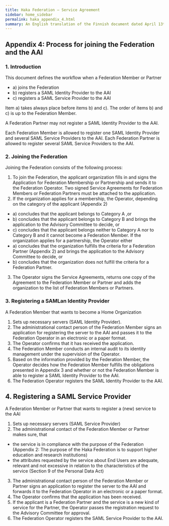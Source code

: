 ```yaml
---
title: Haka Federation – Service Agreement
sidebar: home_sidebar
permalink: haka_appendix_4.html
summary: An English translation of the Finnish document dated April 13th 2011
---
```


## Appendix 4:  Process for joining the Federation and the AAI

### 1. Introduction 

This document defines the workflow when a Federation Member or Partner
* a) joins the Federation 
* b) registers a SAML Identity Provider to the AAI
* c) registers a  SAML Service Provider to the AAI

Item a) takes always place before items b) and c). The order of items b) and c) is up to the Federation Member.

A Federation Partner may not register a SAML Identity Provider to the AAI.

Each Federation Member is allowed to register one SAML Identity Provider and several SAML Service Providers to the AAI. Each Federation Partner is allowed to register several SAML Service Providers to the AAI.

### 2. Joining the Federation

Joining the Federation consists of the following process:

1. To join the Federation, the applicant organization fills in and signs the Application for Federation Membership or Partnership and sends it to the Federation Operator. Two signed Service Agreements for Federation Members or Federation Partners must be attached to the application.
2. If the organization applies for a membership, the Operator, depending on the category of the applicant (Appendix 2)
  * a) concludes that the applicant belongs to Category A ,or
  * b) concludes that the applicant belongs to Category B and brings the application to the Advisory Committee to decide, or
  * c) concludes that the applicant belongs neither to Category A nor to Category B and it cannot become a Federation Member.
  If the organization applies for a partnership, the Operator either
  * a) concludes that the organization fulfills the criteria for a Federation Partner (Appendix 2) and brings the application to the Advisory Committee to decide, or
  * b) concludes that the organization does not fulfill the criteria for a Federation Partner.
3. The Operator signs the Service Agreements, returns one copy of the Agreement to the Federation Member or Partner and adds the organization to the list of Federation Members or Partners.

### 3. Registering a SAMLan Identity Provider

A Federation Member that wants to become a Home Organization

1. Sets up necessary servers (SAML Identity Provider).
2. The administrational contact person of the Federation Member signs an application for registering the server to the AAI and passes it to the Federation Operator in an electronic or a paper format.
3. The Operator confirms that it has received the application.
4. The Federation Member conducts an internal audit to its identity management under the supervision of the Operator.
5. Based on the information provided by the Federation Member, the Operator decides how the Federation Member fulfills the obligations presented in Appendix 3 and whether or not the Federation Member is able to register a SAML Identity Provider to the AAI.
6. The Federation Operator registers the SAML Identity Provider to the AAI.

## 4. Registering a SAML Service Provider

A Federation Member or Partner that wants to register a (new) service to the AAI

1. Sets up necessary servers (SAML Service Provider) 
2. The administrational contact of the Federation Member or Partner makes sure, that
  - the service is in compliance with the purpose of the Federation (Appendix 2: The purpose of the Haka Federation is to support higher education and research institutions)
  - the attributes requested by the service about End Users are adequate, relevant and not excessive in relation to the characteristics of the service (Section 9 of the Personal Data Act)
3. The administrational contact person of the Federation Member or Partner signs an application to register the server to the AAI and forwards it to the Federation Operator in an electronic or a paper format.
4. The Operator confirms that the application has been received.
5. If the applicant is a Federation Partner and the service is a new kind of service for the Partner, the Operator passes the registration request to the Advisory Committee for approval.
6. The Federation Operator registers the SAML Service Provider to the AAI.

